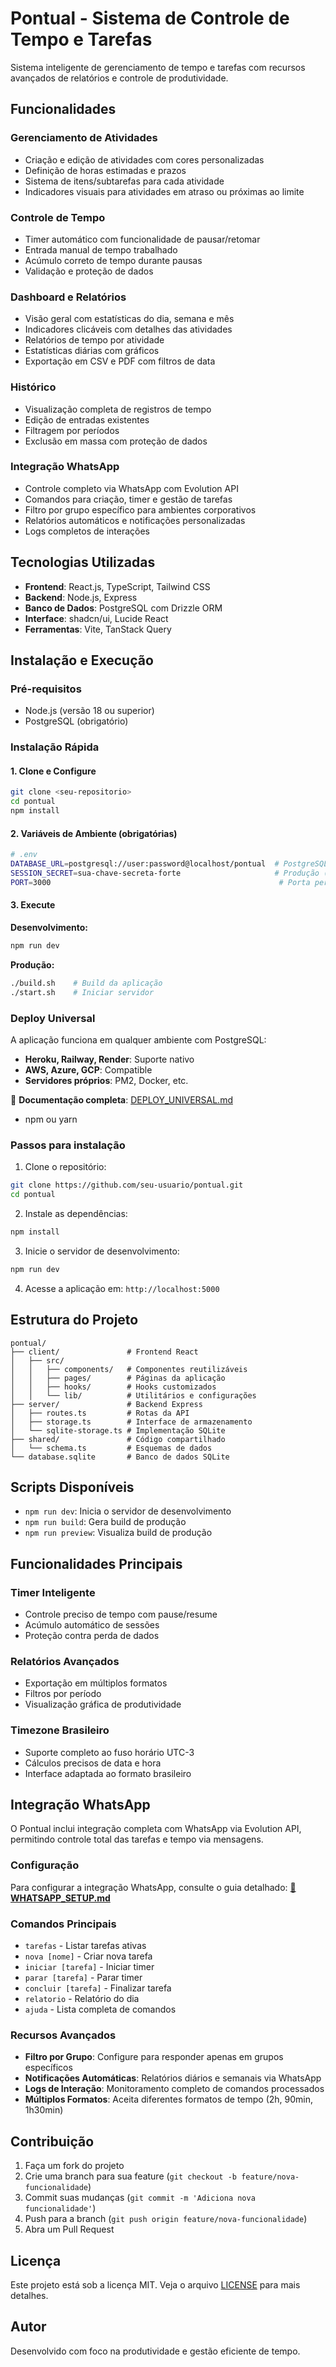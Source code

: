 # Pontual - Sistema de Controle de Tempo e Tarefas

Sistema inteligente de gerenciamento de tempo e tarefas com recursos avançados de relatórios e controle de produtividade.

## Funcionalidades

### Gerenciamento de Atividades
- Criação e edição de atividades com cores personalizadas
- Definição de horas estimadas e prazos
- Sistema de itens/subtarefas para cada atividade
- Indicadores visuais para atividades em atraso ou próximas ao limite

### Controle de Tempo
- Timer automático com funcionalidade de pausar/retomar
- Entrada manual de tempo trabalhado
- Acúmulo correto de tempo durante pausas
- Validação e proteção de dados

### Dashboard e Relatórios
- Visão geral com estatísticas do dia, semana e mês
- Indicadores clicáveis com detalhes das atividades
- Relatórios de tempo por atividade
- Estatísticas diárias com gráficos
- Exportação em CSV e PDF com filtros de data

### Histórico
- Visualização completa de registros de tempo
- Edição de entradas existentes
- Filtragem por períodos
- Exclusão em massa com proteção de dados

### Integração WhatsApp
- Controle completo via WhatsApp com Evolution API
- Comandos para criação, timer e gestão de tarefas
- Filtro por grupo específico para ambientes corporativos
- Relatórios automáticos e notificações personalizadas
- Logs completos de interações

## Tecnologias Utilizadas

- **Frontend**: React.js, TypeScript, Tailwind CSS
- **Backend**: Node.js, Express
- **Banco de Dados**: PostgreSQL com Drizzle ORM
- **Interface**: shadcn/ui, Lucide React
- **Ferramentas**: Vite, TanStack Query

## Instalação e Execução

### Pré-requisitos
- Node.js (versão 18 ou superior)
- PostgreSQL (obrigatório)

### Instalação Rápida

#### 1. Clone e Configure
```bash
git clone <seu-repositorio>
cd pontual
npm install
```

#### 2. Variáveis de Ambiente (obrigatórias)
```bash
# .env
DATABASE_URL=postgresql://user:password@localhost/pontual  # PostgreSQL (obrigatório)
SESSION_SECRET=sua-chave-secreta-forte                     # Produção (obrigatório)
PORT=3000                                                   # Porta personalizada (opcional)
```

#### 3. Execute

**Desenvolvimento:**
```bash
npm run dev
```

**Produção:**
```bash
./build.sh    # Build da aplicação
./start.sh    # Iniciar servidor
```

### Deploy Universal
A aplicação funciona em qualquer ambiente com PostgreSQL:
- **Heroku, Railway, Render**: Suporte nativo
- **AWS, Azure, GCP**: Compatible  
- **Servidores próprios**: PM2, Docker, etc.

📖 **Documentação completa**: [DEPLOY_UNIVERSAL.md](DEPLOY_UNIVERSAL.md)
- npm ou yarn

### Passos para instalação

1. Clone o repositório:
```bash
git clone https://github.com/seu-usuario/pontual.git
cd pontual
```

2. Instale as dependências:
```bash
npm install
```

3. Inicie o servidor de desenvolvimento:
```bash
npm run dev
```

4. Acesse a aplicação em: `http://localhost:5000`

## Estrutura do Projeto

```
pontual/
├── client/               # Frontend React
│   ├── src/
│   │   ├── components/   # Componentes reutilizáveis
│   │   ├── pages/        # Páginas da aplicação
│   │   ├── hooks/        # Hooks customizados
│   │   └── lib/          # Utilitários e configurações
├── server/               # Backend Express
│   ├── routes.ts         # Rotas da API
│   ├── storage.ts        # Interface de armazenamento
│   └── sqlite-storage.ts # Implementação SQLite
├── shared/               # Código compartilhado
│   └── schema.ts         # Esquemas de dados
└── database.sqlite       # Banco de dados SQLite
```

## Scripts Disponíveis

- `npm run dev`: Inicia o servidor de desenvolvimento
- `npm run build`: Gera build de produção
- `npm run preview`: Visualiza build de produção

## Funcionalidades Principais

### Timer Inteligente
- Controle preciso de tempo com pause/resume
- Acúmulo automático de sessões
- Proteção contra perda de dados

### Relatórios Avançados
- Exportação em múltiplos formatos
- Filtros por período
- Visualização gráfica de produtividade

### Timezone Brasileiro
- Suporte completo ao fuso horário UTC-3
- Cálculos precisos de data e hora
- Interface adaptada ao formato brasileiro

## Integração WhatsApp

O Pontual inclui integração completa com WhatsApp via Evolution API, permitindo controle total das tarefas e tempo via mensagens.

### Configuração
Para configurar a integração WhatsApp, consulte o guia detalhado:
**[📱 WHATSAPP_SETUP.md](./WHATSAPP_SETUP.md)**

### Comandos Principais
- `tarefas` - Listar tarefas ativas
- `nova [nome]` - Criar nova tarefa
- `iniciar [tarefa]` - Iniciar timer
- `parar [tarefa]` - Parar timer
- `concluir [tarefa]` - Finalizar tarefa
- `relatorio` - Relatório do dia
- `ajuda` - Lista completa de comandos

### Recursos Avançados
- **Filtro por Grupo**: Configure para responder apenas em grupos específicos
- **Notificações Automáticas**: Relatórios diários e semanais via WhatsApp
- **Logs de Interação**: Monitoramento completo de comandos processados
- **Múltiplos Formatos**: Aceita diferentes formatos de tempo (2h, 90min, 1h30min)

## Contribuição

1. Faça um fork do projeto
2. Crie uma branch para sua feature (`git checkout -b feature/nova-funcionalidade`)
3. Commit suas mudanças (`git commit -m 'Adiciona nova funcionalidade'`)
4. Push para a branch (`git push origin feature/nova-funcionalidade`)
5. Abra um Pull Request

## Licença

Este projeto está sob a licença MIT. Veja o arquivo [LICENSE](LICENSE) para mais detalhes.

## Autor

Desenvolvido com foco na produtividade e gestão eficiente de tempo.